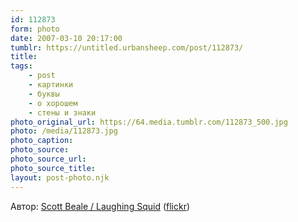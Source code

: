 ```yaml
---
id: 112873
form: photo
date: 2007-03-10 20:17:00
tumblr: https://untitled.urbansheep.com/post/112873/
title:
tags:
    - post
    - картинки
    - буквы
    - о хорошем
    - стены и знаки
photo_original_url: https://64.media.tumblr.com/112873_500.jpg
photo: /media/112873.jpg
photo_caption: 
photo_source:
photo_source_url:
photo_source_title:
layout: post-photo.njk
---
```


<p>Автор: <a href="http://laughingsquid.com/">Scott Beale / Laughing Squid</a> (<a href="http://www.flickr.com/photos/laughingsquid/390803227/">flickr</a>)</p>
